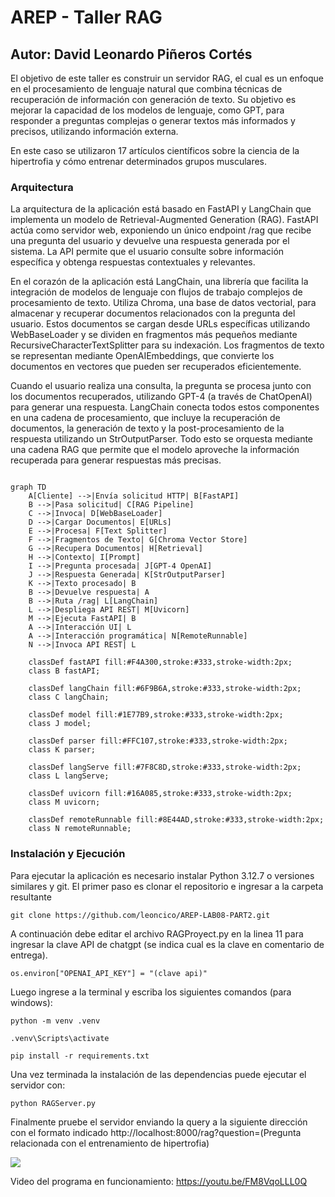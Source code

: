 # AREP - Taller RAG
## Autor: David Leonardo Piñeros Cortés

El objetivo de este taller es construir un servidor RAG, el cual es un enfoque en el procesamiento de lenguaje natural que combina técnicas de recuperación de información con generación de texto. Su objetivo es mejorar la capacidad de los modelos de lenguaje, como GPT, para responder a preguntas complejas o generar textos más informados y precisos, utilizando información externa.

En este caso se utilizaron 17 artículos científicos sobre la ciencia de la hipertrofia y cómo entrenar determinados grupos musculares.

### Arquitectura

La arquitectura de la aplicación está basado en FastAPI y LangChain que implementa un modelo de Retrieval-Augmented Generation (RAG). FastAPI actúa como servidor web, exponiendo un único endpoint /rag que recibe una pregunta del usuario y devuelve una respuesta generada por el sistema. La API permite que el usuario consulte sobre información específica y obtenga respuestas contextuales y relevantes.

En el corazón de la aplicación está LangChain, una librería que facilita la integración de modelos de lenguaje con flujos de trabajo complejos de procesamiento de texto. Utiliza Chroma, una base de datos vectorial, para almacenar y recuperar documentos relacionados con la pregunta del usuario. Estos documentos se cargan desde URLs específicas utilizando WebBaseLoader y se dividen en fragmentos más pequeños mediante RecursiveCharacterTextSplitter para su indexación. Los fragmentos de texto se representan mediante OpenAIEmbeddings, que convierte los documentos en vectores que pueden ser recuperados eficientemente.

Cuando el usuario realiza una consulta, la pregunta se procesa junto con los documentos recuperados, utilizando GPT-4 (a través de ChatOpenAI) para generar una respuesta. LangChain conecta todos estos componentes en una cadena de procesamiento, que incluye la recuperación de documentos, la generación de texto y la post-procesamiento de la respuesta utilizando un StrOutputParser. Todo esto se orquesta mediante una cadena RAG que permite que el modelo aproveche la información recuperada para generar respuestas más precisas.

```mermaid

graph TD
    A[Cliente] -->|Envía solicitud HTTP| B[FastAPI]
    B -->|Pasa solicitud| C[RAG Pipeline]
    C -->|Invoca| D[WebBaseLoader]
    D -->|Cargar Documentos| E[URLs]
    E -->|Procesa| F[Text Splitter]
    F -->|Fragmentos de Texto| G[Chroma Vector Store]
    G -->|Recupera Documentos| H[Retrieval]
    H -->|Contexto| I[Prompt]
    I -->|Pregunta procesada| J[GPT-4 OpenAI]
    J -->|Respuesta Generada| K[StrOutputParser]
    K -->|Texto procesado| B
    B -->|Devuelve respuesta| A
    B -->|Ruta /rag| L[LangChain]
    L -->|Despliega API REST| M[Uvicorn]
    M -->|Ejecuta FastAPI| B
    A -->|Interacción UI| L
    A -->|Interacción programática| N[RemoteRunnable]
    N -->|Invoca API REST| L

    classDef fastAPI fill:#F4A300,stroke:#333,stroke-width:2px;
    class B fastAPI;
    
    classDef langChain fill:#6F9B6A,stroke:#333,stroke-width:2px;
    class C langChain;
    
    classDef model fill:#1E77B9,stroke:#333,stroke-width:2px;
    class J model;
    
    classDef parser fill:#FFC107,stroke:#333,stroke-width:2px;
    class K parser;
    
    classDef langServe fill:#7F8C8D,stroke:#333,stroke-width:2px;
    class L langServe;
    
    classDef uvicorn fill:#16A085,stroke:#333,stroke-width:2px;
    class M uvicorn;
    
    classDef remoteRunnable fill:#8E44AD,stroke:#333,stroke-width:2px;
    class N remoteRunnable;
```

### Instalación y Ejecución
Para ejecutar la aplicación es necesario instalar Python 3.12.7 o versiones similares y git. El primer paso es clonar el repositorio e ingresar a la carpeta resultante

```
git clone https://github.com/leoncico/AREP-LAB08-PART2.git
````

A continuación debe editar el archivo RAGProyect.py en la linea 11 para ingresar la clave API de chatgpt (se indica cual es la clave en comentario de entrega).

```
os.environ["OPENAI_API_KEY"] = "(clave api)"
```

Luego ingrese a la terminal y escriba los siguientes comandos (para windows):

```
python -m venv .venv
```

```
.venv\Scripts\activate
```

```
pip install -r requirements.txt
```

Una vez terminada la instalación de las dependencias puede ejecutar el servidor con:

```
python RAGServer.py
```

Finalmente pruebe el servidor enviando la query a la siguiente dirección con el formato indicado http://localhost:8000/rag?question=(Pregunta relacionada con el entrenamiento de hipertrofia)

![](img/01.PNG)

Video del programa en funcionamiento: https://youtu.be/FM8VqoLLL0Q